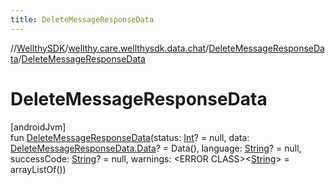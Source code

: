 ```yaml
---
title: DeleteMessageResponseData
---
```

//[WellthySDK](../../../index.html)/[wellthy.care.wellthysdk.data.chat](../index.html)/[DeleteMessageResponseData](index.html)/[DeleteMessageResponseData](-delete-message-response-data.html)



# DeleteMessageResponseData



[androidJvm]\
fun [DeleteMessageResponseData](-delete-message-response-data.html)(status: [Int](https://kotlinlang.org/api/latest/jvm/stdlib/kotlin/-int/index.html)? = null, data: [DeleteMessageResponseData.Data](-data/index.html)? = Data(), language: [String](https://kotlinlang.org/api/latest/jvm/stdlib/kotlin/-string/index.html)? = null, successCode: [String](https://kotlinlang.org/api/latest/jvm/stdlib/kotlin/-string/index.html)? = null, warnings: &lt;ERROR CLASS&gt;&lt;[String](https://kotlinlang.org/api/latest/jvm/stdlib/kotlin/-string/index.html)&gt; = arrayListOf())




